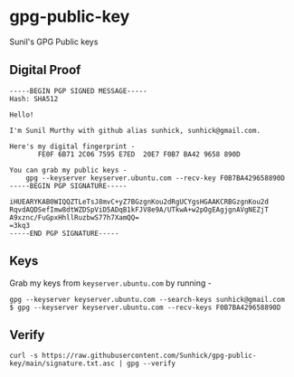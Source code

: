 # gpg-public-key
Sunil's GPG Public keys

## Digital Proof
```
-----BEGIN PGP SIGNED MESSAGE-----
Hash: SHA512

Hello!

I'm Sunil Murthy with github alias sunhick, sunhick@gmail.com.

Here's my digital fingerprint -
       FE0F 6B71 2C06 7595 E7ED  20E7 F0B7 BA42 9658 890D

You can grab my public keys -
    gpg --keyserver keyserver.ubuntu.com --recv-key F0B7BA429658890D
-----BEGIN PGP SIGNATURE-----

iHUEARYKAB0WIQQZTLeTsJ8mvC+yZ7BGzgnKou2dRgUCYgsHGAAKCRBGzgnKou2d
RqvdAQDSefImw8dtWZDSpViD5ADqB1kFJV8e9A/UTkwA+w2pOgEAgjgnAVgNEZjT
A9xznc/FuGpxHhllRuzbwS77h7XamQQ=
=3kq3
-----END PGP SIGNATURE-----
```

## Keys
Grab my keys from ```keyserver.ubuntu.com``` by running -
```
gpg --keyserver keyserver.ubuntu.com --search-keys sunhick@gmail.com
$ gpg --keyserver keyserver.ubuntu.com --recv-keys F0B7BA429658890D
```

## Verify
```
curl -s https://raw.githubusercontent.com/Sunhick/gpg-public-key/main/signature.txt.asc | gpg --verify
```